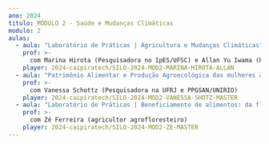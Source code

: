 ```yaml
---
ano: 2024
titulo: MÓDULO 2 - Saúde e Mudanças Climáticas
modulo: 2
aulas:
  - aula: "Laboratório de Práticas | Agricultura e Mudanças Climáticas"
    prof: >-
      com Marina Hirota (Pesquisadora no IpES/UFSC) e Allan Yu Iwama (Pesquisador na UFPB)
    player: 2024-caipiratech/SILO-2024-MOD2-MARINA-HIROTA-ALLAN
  - aula: "Patrimônio Alimentar e Produção Agroecológica das mulheres à luz do Guia Alimentar para a População Brasileira"
    prof: >-
      com Vanessa Schottz (Pesquisadora na UFRJ e PPGSAN/UNIRIO)
    player: 2024-caipiratech/SILO-2024-MOD2-VANESSA-SHOTZ-MASTER
  - aula: "Laboratório de Práticas | Beneficiamento de alimentos: da floresta à mesa"
    prof: >-
      com Zé Ferreira (agricultor agrofloresteiro)
    player: 2024-caipiratech/SILO-2024-MOD2-ZE-MASTER
---
```

